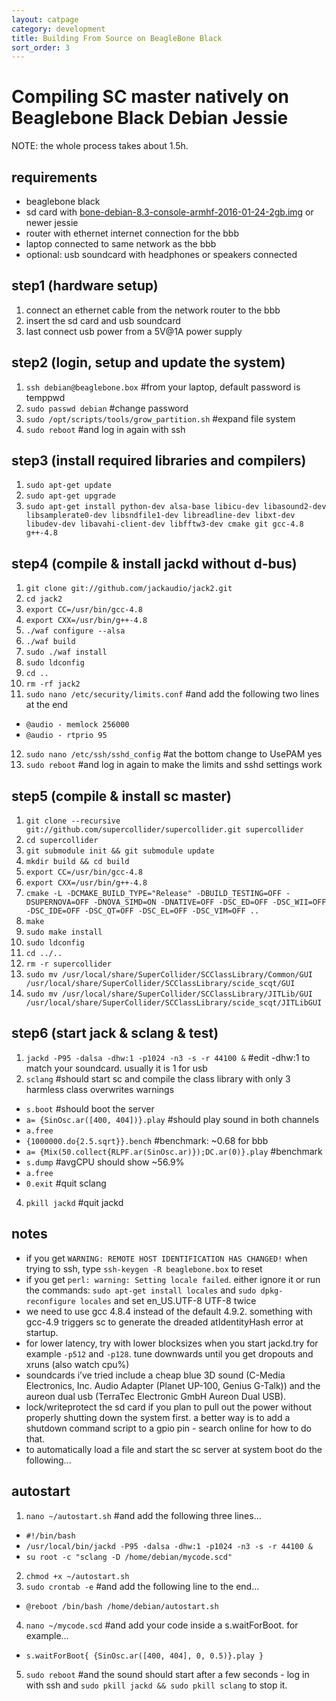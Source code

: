 ```yaml
---
layout: catpage
category: development
title: Building From Source on BeagleBone Black
sort_order: 3
---
```


Compiling SC master natively on Beaglebone Black Debian Jessie
==

NOTE: the whole process takes about 1.5h.

requirements
--
* beaglebone black
* sd card with [bone-debian-8.3-console-armhf-2016-01-24-2gb.img](http://elinux.org/Beagleboard:BeagleBoneBlack_Debian) or newer jessie
* router with ethernet internet connection for the bbb
* laptop connected to same network as the bbb
* optional: usb soundcard with headphones or speakers connected

step1 (hardware setup)
--
1. connect an ethernet cable from the network router to the bbb
2. insert the sd card and usb soundcard
3. last connect usb power from a 5V@1A power supply

step2 (login, setup and update the system)
--
1. `ssh debian@beaglebone.box`  #from your laptop, default password is temppwd
2. `sudo passwd debian`  #change password
3. `sudo /opt/scripts/tools/grow_partition.sh`  #expand file system
4. `sudo reboot`  #and log in again with ssh

step3 (install required libraries and compilers)
--
1. `sudo apt-get update`
2. `sudo apt-get upgrade`
3. `sudo apt-get install python-dev alsa-base libicu-dev libasound2-dev libsamplerate0-dev libsndfile1-dev libreadline-dev libxt-dev libudev-dev libavahi-client-dev libfftw3-dev cmake git gcc-4.8 g++-4.8`

step4 (compile & install jackd without d-bus)
--
1. `git clone git://github.com/jackaudio/jack2.git`
2. `cd jack2`
3. `export CC=/usr/bin/gcc-4.8`
4. `export CXX=/usr/bin/g++-4.8`
5. `./waf configure --alsa`
6. `./waf build`
7. `sudo ./waf install`
8. `sudo ldconfig`
9. `cd ..`
10. `rm -rf jack2`
11. `sudo nano /etc/security/limits.conf`  #and add the following two lines at the end
  * `@audio - memlock 256000`
  * `@audio - rtprio 95`
12. `sudo nano /etc/ssh/sshd_config`  #at the bottom change to UsePAM yes
13. `sudo reboot`  #and log in again to make the limits and sshd settings work

step5 (compile & install sc master)
--
1. `git clone --recursive git://github.com/supercollider/supercollider.git supercollider`
2. `cd supercollider`
3. `git submodule init && git submodule update`
4. `mkdir build && cd build`
5. `export CC=/usr/bin/gcc-4.8`
6. `export CXX=/usr/bin/g++-4.8`
7. `cmake -L -DCMAKE_BUILD_TYPE="Release" -DBUILD_TESTING=OFF -DSUPERNOVA=OFF -DNOVA_SIMD=ON -DNATIVE=OFF -DSC_ED=OFF -DSC_WII=OFF -DSC_IDE=OFF -DSC_QT=OFF -DSC_EL=OFF -DSC_VIM=OFF ..`
8. `make`
9. `sudo make install`
10. `sudo ldconfig`
11. `cd ../..`
12. `rm -r supercollider`
13. `sudo mv /usr/local/share/SuperCollider/SCClassLibrary/Common/GUI /usr/local/share/SuperCollider/SCClassLibrary/scide_scqt/GUI`
14. `sudo mv /usr/local/share/SuperCollider/SCClassLibrary/JITLib/GUI /usr/local/share/SuperCollider/SCClassLibrary/scide_scqt/JITLibGUI`

step6 (start jack & sclang & test)
--
1. `jackd -P95 -dalsa -dhw:1 -p1024 -n3 -s -r 44100 &`  #edit -dhw:1 to match your soundcard. usually it is 1 for usb
2. `sclang`  #should start sc and compile the class library with only 3 harmless class overwrites warnings
  * `s.boot`  #should boot the server
  * `a= {SinOsc.ar([400, 404])}.play`  #should play sound in both channels
  * `a.free`
  * `{1000000.do{2.5.sqrt}}.bench`  #benchmark: ~0.68 for bbb
  * `a= {Mix(50.collect{RLPF.ar(SinOsc.ar)});DC.ar(0)}.play`  #benchmark
  * `s.dump`  #avgCPU should show ~56.9%
  * `a.free`
  * `0.exit`  #quit sclang
4. `pkill jackd`  #quit jackd

notes
--
* if you get `WARNING: REMOTE HOST IDENTIFICATION HAS CHANGED!` when trying to ssh, type `ssh-keygen -R beaglebone.box` to reset
* if you get `perl: warning: Setting locale failed`. either ignore it or run the commands: `sudo apt-get install locales` and `sudo dpkg-reconfigure locales` and set en_US.UTF-8 UTF-8 twice
* we need to use gcc 4.8.4 instead of the default 4.9.2. something with gcc-4.9 triggers sc to generate the dreaded atIdentityHash error at startup.
* for lower latency, try with lower blocksizes when you start jackd.try for example `-p512` and `-p128`. tune downwards until you get dropouts and xruns (also watch cpu%)
* soundcards i’ve tried include a cheap blue 3D sound (C-Media Electronics, Inc. Audio Adapter (Planet UP-100, Genius G-Talk)) and the aureon dual usb (TerraTec Electronic GmbH Aureon Dual USB).
* lock/writeprotect the sd card if you plan to pull out the power without properly shutting down the system first. a better way is to add a shutdown command script to a gpio pin - search online for how to do that.
* to automatically load a file and start the sc server at system boot do the following...

autostart
--
1. `nano ~/autostart.sh`  #and add the following three lines...
  * `#!/bin/bash`
  * `/usr/local/bin/jackd -P95 -dalsa -dhw:1 -p1024 -n3 -s -r 44100 &`
  * `su root -c "sclang -D /home/debian/mycode.scd"`
2. `chmod +x ~/autostart.sh`
3. `sudo crontab -e`  #and add the following line to the end...
  * `@reboot /bin/bash /home/debian/autostart.sh`
4. `nano ~/mycode.scd`  #and add your code inside a s.waitForBoot. for example...
  * `s.waitForBoot{ {SinOsc.ar([400, 404], 0, 0.5)}.play }`
5. `sudo reboot`  #and the sound should start after a few seconds - log in with ssh and `sudo pkill jackd && sudo pkill sclang` to stop it.

